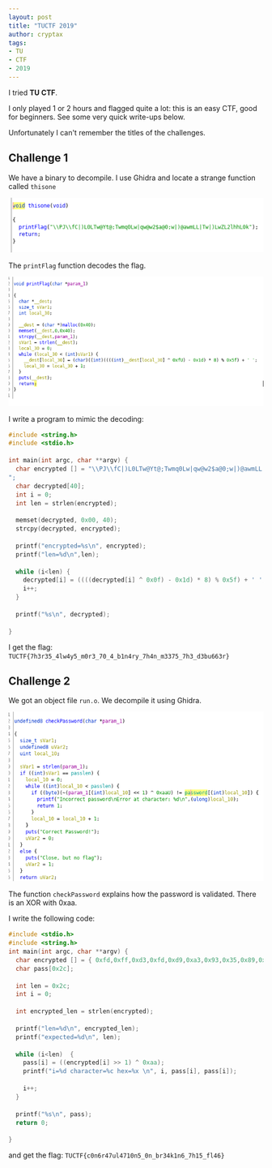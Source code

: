 ```yaml
---
layout: post
title: "TUCTF 2019"
author: cryptax
tags:
- TU
- CTF
- 2019
---
```



I tried **TU CTF**.

I only played 1 or 2 hours and flagged quite a lot: this is an easy CTF, good for beginners. See some very quick write-ups below.

Unfortunately I can't remember the titles of the challenges.

## Challenge 1



We have a binary to decompile. I use Ghidra and locate a strange function called `thisone`

![](/images/tuctf19-thisone.jpg)

The `printFlag` function decodes the flag.

![](/images/tuctf19-printflag.jpg)

I write a program to mimic the decoding:

```c
#include <string.h>
#include <stdio.h>

int main(int argc, char **argv) {
  char encrypted [] = "\\PJ\\fC|)L0LTw@Yt@;Twmq0Lw|qw@w2$a@0;w|)@awmLL|Tw|)LwZL2lhhL0k
";
  char decrypted[40];
  int i = 0;
  int len = strlen(encrypted);
  
  memset(decrypted, 0x00, 40);
  strcpy(decrypted, encrypted);

  printf("encrypted=%s\n", encrypted);
  printf("len=%d\n",len);

  while (i<len) {
    decrypted[i] = ((((decrypted[i] ^ 0x0f) - 0x1d) * 8) % 0x5f) + ' ';
    i++;
  }

  printf("%s\n", decrypted);
  
}
```

I get the flag: `TUCTF{7h3r35_4lw4y5_m0r3_70_4_b1n4ry_7h4n_m3375_7h3_d3bu663r}`

## Challenge 2

We got an object file `run.o`. We decompile it using Ghidra.

![](/images/tuctf19-runobject.png)

The function `checkPassword` explains how the password is validated. There is an XOR with 0xaa.

I write the following code:

```c
#include <stdio.h>
#include <string.h>
int main(int argc, char **argv) {
  char encrypted [] = { 0xfd,0xff,0xd3,0xfd,0xd9,0xa3,0x93,0x35,0x89,0x39,0xb1,0x3d,0x3b,0xbf,0x8d,0x3d,0x3b,0x37,0x35,0x89,0x3f,0xeb,0x35,0x89,0xeb,0x91,0xb1,0x33,0x3d,0x83,0x37,0x89,0x39,0xeb,0x3b,0x85,0x37,0x3f,0xeb,0x99,0x8d,0x3d,0x39,0xaf, 0x00 };
  char pass[0x2c];

  int len = 0x2c;
  int i = 0;

  int encrypted_len = strlen(encrypted);

  printf("len=%d\n", encrypted_len);
  printf("expected=%d\n", len);

  while (i<len)  {
    pass[i] = ((encrypted[i] >> 1) ^ 0xaa);
    printf("i=%d character=%c hex=%x \n", i, pass[i], pass[i]);
    
    i++;
  }

  printf("%s\n", pass);
  return 0;
  
}
```

and get the flag: `TUCTF{c0n6r47ul4710n5_0n_br34k1n6_7h15_fl46}`
